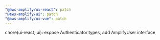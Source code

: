 ```yaml
---
"@aws-amplify/ui-react": patch
"@aws-amplify/ui": patch
"@aws-amplify/ui-vue": patch
---
```


chore(ui-react, ui): expose Authenticator types, add AmplifyUser interface
